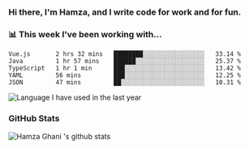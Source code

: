 ### Hi there, I'm Hamza, and I write code for work and for fun.

### 📊 This week I've been working with...

<!--START_SECTION:waka-->

```text
Vue.js       2 hrs 32 mins   ████████░░░░░░░░░░░░░░░░░   33.14 %
Java         1 hr 57 mins    ██████░░░░░░░░░░░░░░░░░░░   25.37 %
TypeScript   1 hr 1 min      ███░░░░░░░░░░░░░░░░░░░░░░   13.42 %
YAML         56 mins         ███░░░░░░░░░░░░░░░░░░░░░░   12.25 %
JSON         47 mins         ██░░░░░░░░░░░░░░░░░░░░░░░   10.31 %
```

<!--END_SECTION:waka-->

![Language I have used in the last year](https://wakatime.com/share/@hughani/92b18788-5038-4da0-85f8-b0a0b855bf72.svg)

### GitHub Stats

![Hamza Ghani 's github stats](https://github-readme-stats.vercel.app/api?username=hufghani&show_icons=true&count_private=true)
